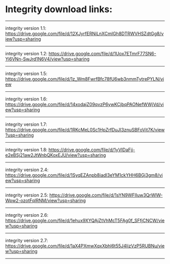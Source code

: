 # Integrity download links:

------------------------------------------------------------------------------------------------------------------------------------------

integrity version 1.1: https://drive.google.com/file/d/12XJyrfERNiLnXCmIGh8DTRWVHSZdtGg8/view?usp=sharing

------------------------------------------------------------------------------------------------------------------------------------------

integrity version 1.2: https://drive.google.com/file/d/1Uox7ETmrF77SN6-Yi6VNn-SwJrd1N6V4/view?usp=sharing

------------------------------------------------------------------------------------------------------------------------------------------

integrity version 1.5: https://drive.google.com/file/d/1z_Wm8FwrfBfc78fU6wb3nmmTytrePYLN/view

------------------------------------------------------------------------------------------------------------------------------------------

integrity version 1.6: https://drive.google.com/file/d/14xodajZ09qvzP6ywKCjbqPAONefWWjVd/view?usp=sharing

------------------------------------------------------------------------------------------------------------------------------------------

integrity version 1.7: https://drive.google.com/file/d/1RKcMeL0Sc1HpZrfDuJI3znuSBFoVit7K/view?usp=sharing

------------------------------------------------------------------------------------------------------------------------------------------

integrity version 1.8: https://drive.google.com/file/d/1yVIDaFjj-e2eBSj21aw2JtWnbQKoxEJU/view?usp=sharing

------------------------------------------------------------------------------------------------------------------------------------------

integrity version 2.4: https://drive.google.com/file/d/1SyqEZAnpb8iadI3eYM1ckYHH6BGj3gm8/view?usp=sharing

------------------------------------------------------------------------------------------------------------------------------------------

integrity version 2.5: https://drive.google.com/file/d/1sYN9WFIIuw3QrWlW-Wpw2-ozotFqlRNM/view?usp=sharing

------------------------------------------------------------------------------------------------------------------------------------------

integrity version 2.6: https://drive.google.com/file/d/1ehux9XYQAjZtVhMcT5FAg0f_SFfjCNCW/view?usp=sharing

------------------------------------------------------------------------------------------------------------------------------------------

integrity version 2.7: https://drive.google.com/file/d/1aX4PXmwXqxXbhl6t55J4IizVzP5RUBNu/view?usp=sharing

------------------------------------------------------------------------------------------------------------------------------------------
